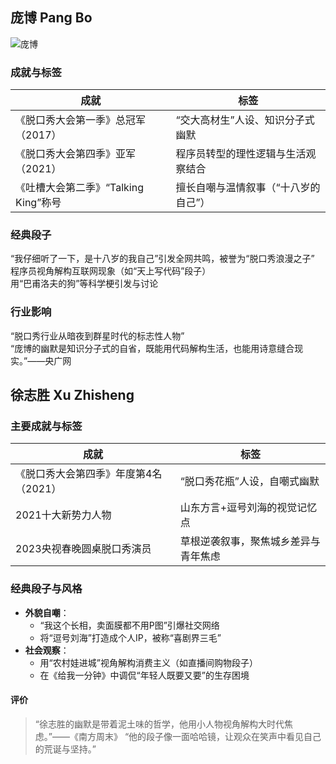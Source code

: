 
## 庞博 Pang Bo
![庞博](https://p0.itc.cn/q_70/images03/20211014/6a30c38da8a54a92917bc4679ca74e50.png "可选标题")
### 成就与标签
| 成就 | 标签 |
| ----- | ----- | 
| 《脱口秀大会第一季》总冠军（2017） | “交大高材生”人设、知识分子式幽默 |
| 《脱口秀大会第四季》亚军（2021） | 程序员转型的理性逻辑与生活观察结合 |
|  《吐槽大会第二季》“Talking King”称号  |  擅长自嘲与温情叙事（“十八岁的自己”）|
 	
### 经典段子<br>
“我仔细听了一下，是十八岁的我自己”引发全网共鸣，被誉为“脱口秀浪漫之子” <br>
程序员视角解构互联网现象（如“天上写代码”段子） <br>
用“巴甫洛夫的狗”等科学梗引发与讨论 

### 行业影响<br>
“脱口秀行业从暗夜到群星时代的标志性人物” <br>
“庞博的幽默是知识分子式的自省，既能用代码解构生活，也能用诗意缝合现实。”——央广网


## 徐志胜 Xu Zhisheng  


### **主要成就与标签**  
| **成就**                              | **标签**                       |
| ------------------------------------- | ------------------------------------ |
| 《脱口秀大会第四季》年度第4名（2021） | “脱口秀花瓶”人设，自嘲式幽默         |
| 2021十大新势力人物                    | 山东方言+逗号刘海的视觉记忆点        |
| 2023央视春晚圆桌脱口秀演员            | 草根逆袭叙事，聚焦城乡差异与青年焦虑 |

### 经典段子与风格  
   - **外貌自嘲**：  
     - “我这个长相，卖面膜都不用P图”引爆社交网络 
     - 将“逗号刘海”打造成个人IP，被称“喜剧界三毛”
   - **社会观察**：  
     - 用“农村娃进城”视角解构消费主义（如直播间购物段子） 
     - 在《给我一分钟》中调侃“年轻人既要又要”的生存困境 

#### **评价**  
> “徐志胜的幽默是带着泥土味的哲学，他用小人物视角解构大时代焦虑。”——《南方周末》
> “他的段子像一面哈哈镜，让观众在笑声中看见自己的荒诞与坚持。” 
